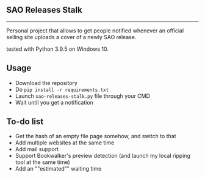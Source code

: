
## SAO Releases Stalk
______________________________________________

Personal project that allows to get people notified whenever an official selling site uploads a cover of a newly SAO release.

tested with Python 3.9.5 on Windows 10.



## Usage
- Download the repository
- Do `pip install -r requirements.txt`
- Launch `sao-releases-stalk.py` file through your CMD
- Wait until you get a notification



## To-do list
- Get the hash of an empty file page somehow, and switch to that
- Add multiple websites at the same time
- Add mail support
- Support Bookwalker's preview detection (and launch my local ripping tool at the same time)
- Add an ""estimated"" waiting time